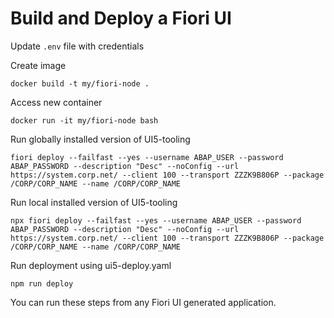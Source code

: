 # Build and Deploy a Fiori UI 

Update `.env` file with credentials

Create image
```
docker build -t my/fiori-node .
```

Access new container
```
docker run -it my/fiori-node bash
```

Run globally installed version of UI5-tooling
```
fiori deploy --failfast --yes --username ABAP_USER --password ABAP_PASSWORD --description "Desc" --noConfig --url https://system.corp.net/ --client 100 --transport ZZZK9B806P --package /CORP/CORP_NAME --name /CORP/CORP_NAME
```
 
Run local installed version of UI5-tooling
```
npx fiori deploy --failfast --yes --username ABAP_USER --password ABAP_PASSWORD --description "Desc" --noConfig --url https://system.corp.net/ --client 100 --transport ZZZK9B806P --package /CORP/CORP_NAME --name /CORP/CORP_NAME
```

Run deployment using ui5-deploy.yaml
```
npm run deploy
```


You can run these steps from any Fiori UI generated application.